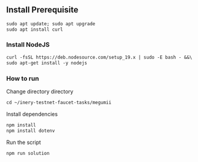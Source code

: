 ## Install Prerequisite

```md
sudo apt update; sudo apt upgrade
sudo apt install curl
```

### Install NodeJS 

```md
curl -fsSL https://deb.nodesource.com/setup_19.x | sudo -E bash - &&\
sudo apt-get install -y nodejs
```



### How to run

Change directory directory

```md
cd ~/inery-testnet-faucet-tasks/megumii
```

Install dependencies

```md
npm install
npm install dotenv
```

Run the script

```md
npm run solution
```